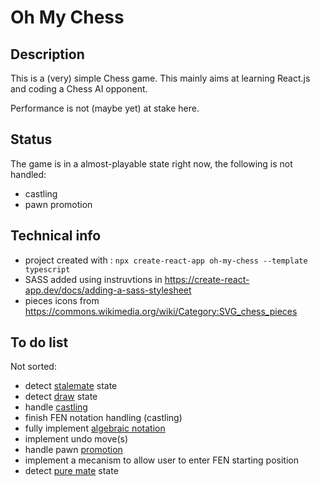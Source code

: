 # Oh My Chess

## Description

This is a (very) simple Chess game. This mainly aims at learning React.js and coding a Chess AI opponent.

Performance is not (maybe yet) at stake here.

## Status

The game is in a almost-playable state right now, the following is not handled:

- castling
- pawn promotion

## Technical info

- project created with : `npx create-react-app oh-my-chess --template typescript`
- SASS added using instruvtions in https://create-react-app.dev/docs/adding-a-sass-stylesheet
- pieces icons from https://commons.wikimedia.org/wiki/Category:SVG_chess_pieces

## To do list

Not sorted:

- detect [stalemate](https://en.wikipedia.org/wiki/Stalemate) state
- detect [draw](https://en.wikipedia.org/wiki/Draw_(chess)) state
- handle [castling](https://en.wikipedia.org/wiki/Castling)
- finish FEN notation handling (castling)
- fully implement [algebraic notation](https://en.wikipedia.org/wiki/Algebraic_notation_(chess))
- implement undo move(s)
- handle pawn [promotion](https://en.wikipedia.org/wiki/Promotion_(chess))
- implement a mecanism to allow user to enter FEN starting position
- detect [pure mate](https://en.wikipedia.org/wiki/Pure_mate) state
